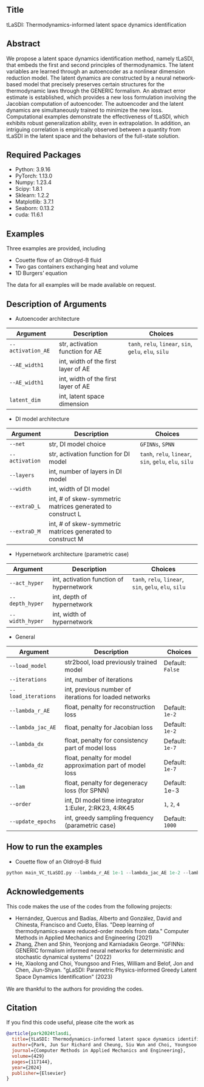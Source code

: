 ## Title

tLaSDI: Thermodynamics-informed latent space dynamics identification


## Abstract 

We propose a latent space dynamics identification method, namely tLaSDI, that embeds the first and second principles of thermodynamics. 
The latent variables are learned through an autoencoder as a nonlinear dimension reduction model.
The latent dynamics are constructed by a neural network-based model that precisely preserves certain structures for the thermodynamic laws through the GENERIC formalism.
An abstract error estimate is established, which provides a new loss formulation involving the Jacobian computation of autoencoder.
The autoencoder and the latent dynamics are simultaneously trained to minimize the new loss.
Computational examples demonstrate the effectiveness of tLaSDI, which exhibits robust generalization ability, even in extrapolation.
In addition, an intriguing correlation is empirically observed between a quantity from tLaSDI in the latent space and the behaviors of the full-state solution.

## Required Packages

- Python: 3.9.16
- PyTorch: 1.13.0
- Numpy: 1.23.4
- Scipy: 1.8.1
- Sklearn: 1.2.2
- Matplotlib: 3.7.1
- Seaborn: 0.13.2
- cuda: 11.6.1

## Examples

Three examples are provided, including
- Couette flow of an Oldroyd-B fluid
- Two gas containers exchanging heat and volume
- 1D Burgers’ equation

The data for all examples will be made available on request.

## Description of Arguments

- Autoencoder architecture
  
| Argument | Description | Choices |
| -------- | -------- | -------- |
| `--activation_AE`   | str, activation function for AE   |  `tanh`, `relu`, `linear`, `sin`, `gelu`, `elu`, `silu` |
| `--AE_width1`       | int, width of the first layer of AE | |
| `--AE_width1`       | int, width of the first layer of AE | |
| `latent_dim`        | int, latent space dimension | |

- DI model architecture

| Argument | Description | Choices |
| -------- | -------- | -------- |
| `--net`  | str, DI model choice | `GFINNs`, `SPNN` | 
| `--activation` | str, activation function for DI model  | `tanh`, `relu`, `linear`, `sin`, `gelu`, `elu`, `silu`  |
| `--layers` | int, number of layers in DI model | |
| `--width` | int, width of DI model | |
| `--extraD_L` | int, # of skew-symmetric matrices generated to construct L | |
| `--extraD_M` | int, # of skew-symmetric matrices generated to construct M | |

- Hypernetwork architecture (parametric case)

| Argument | Description | Choices |
| -------- | -------- | -------- |
|`--act_hyper` | int, activation function of hypernetwork | `tanh`, `relu`, `linear`, `sin`, `gelu`, `elu`, `silu`  |
|`--depth_hyper` | int, depth of hypernetwork | |
|`--width_hyper` | int, width of hypernetwork | |


- General
  
| Argument | Description | Choices |
| -------- | -------- | -------- |
|`--load_model`| str2bool, load previously trained model | Default: `False`|
|`--iterations`| int, number of iterations | |
|`--load_iterations`| int, previous number of iterations for loaded networks | |
|`--lambda_r_AE`| float, penalty for reconstruction loss | Default: `1e-2`|
|`--lambda_jac_AE`|float, penalty for Jacobian loss | Default: `1e-2`|
|`--lambda_dx` | float, penalty for consistency part of model loss | Default: `1e-7`|
|`--lambda_dz` | float, penalty for model approximation part of model loss | Default: `1e-7`|
|`--lam` | float, penalty for degeneracy loss (for SPNN) | Default: 1e-3|
|`--order` | int, DI model time integrator 1:Euler, 2:RK23, 4:RK45 | `1`, `2`, `4`|
|`--update_epochs` | int, greedy sampling frequency (parametric case) | Default: `1000`| 

## How to run the examples

- Couette flow of an Oldroyd-B fluid
  
```python
python main_VC_tLaSDI.py --lambda_r_AE 1e-1 --lambda_jac_AE 1e-2 --lambda_dx 1e-8 --lambda_Dz 1e-8
```


## Acknowledgements

This code makes the use of the codes from the following projects:

- Hernández, Quercus and Badías, Alberto and González, David and Chinesta, Francisco and Cueto, Elías. "Deep learning of thermodynamics-aware reduced-order models from data." Computer Methods in Applied Mechanics and Engineering (2021)
- Zhang, Zhen and Shin, Yeonjong and Karniadakis George. "GFINNs: GENERIC formalism informed neural networks for deterministic and stochastic dynamical systems" (2022)
- He, Xiaolong and Choi, Youngsoo and Fries, William and Belof, Jon and Chen, Jiun-Shyan. "gLaSDI: Parametric Physics-informed Greedy Latent Space Dynamics Identiﬁcation" (2023)

We are thankful to the authors for providing the codes.

## Citation

If you find this code useful, please cite the work as

```bibtex
@article{park2024tlasdi,
  title={tLaSDI: Thermodynamics-informed latent space dynamics identification},
  author={Park, Jun Sur Richard and Cheung, Siu Wun and Choi, Youngsoo and Shin, Yeonjong},
  journal={Computer Methods in Applied Mechanics and Engineering},
  volume={429}
  pages={117144},
  year={2024}
  publisher={Elsevier}
}
